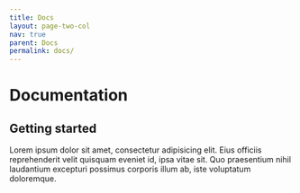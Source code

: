 ```yaml
---
title: Docs
layout: page-two-col
nav: true
parent: Docs
permalink: docs/
---
```


# Documentation

## Getting started
Lorem ipsum dolor sit amet, consectetur adipisicing elit. Eius officiis reprehenderit velit quisquam eveniet id, ipsa vitae sit. Quo praesentium nihil laudantium excepturi possimus corporis illum ab, iste voluptatum doloremque.
